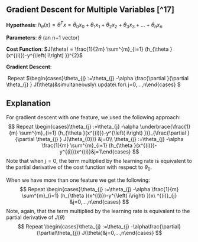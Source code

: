 ## Gradient Descent for Multiple Variables [^17]

**Hypothesis**: $h_\theta(x) = \theta^{T}x = \theta_0x_0 + \theta_1x_1 + \theta_2x_2 + \theta_3x_3 + ... + \theta_nx_n$

**Parameters**: $\theta$ (an n+1 vector)

**Cost Function**: $J(\theta) =  \frac{1}{2m} \sum^{m}_{i=1} (h_{\theta }(x^{(i)})-y^{\left( i\right)  })^{2}$

**Gradient Descent**: 

​	Repeat $\begin{cases}\theta_{j} :=\theta_{j} -\alpha \frac{\partial }{\partial \theta_{j} } J(\theta)&simultaneously\  update\  for\  j=0,...,n\end{cases} $ 

## Explanation

For gradient descent with one feature, we used the following approach:
$$
Repeat \begin{cases}\theta_{j} :=\theta_{j} -\alpha \underbrace{\frac{1}{m} \sum^{m}_{i=1} (h_{\theta }(x^{(i)})-y^{\left( i\right)  })}_{\frac{\partial }{\partial \theta_{j} } J(\theta_{0})} &j=0\\ \theta_{j} :=\theta_{j} -\alpha \frac{1}{m} \sum^{m}_{i=1} (h_{\theta }(x^{(i)})-y^{(i)})x^{(i)}&j=1\end{cases}
$$
Note that when $j=0$, the term multiplied by the learning rate is equivalent to the partial derivative of the cost function with respect to $\theta_0$.

When we have more than one feature we get the following:
$$
Repeat \begin{cases}\theta_{j} :=\theta_{j} -\alpha \frac{1}{m} \sum^{m}_{i=1} (h_{\theta }(x^{(i)})-y^{\left( i\right)  })x\ ^{(i)}_{j} &j=0,...,n\end{cases}
$$
Note, again, that the term multiplied by the learning rate is equivalent to the partial derivative of $J(\theta)$
$$
Repeat \begin{cases}\theta_{j} :=\theta_{j} -\alpha\frac{\partial}{\partial\theta_{j}} J(\theta)&j=0,...,n\end{cases}
$$
